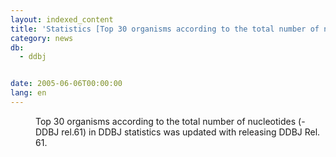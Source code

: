 ```yaml
---
layout: indexed_content
title: 'Statistics [Top 30 organisms according to the total number of nucleotides]'
category: news
db:
  - ddbj


date: 2005-06-06T00:00:00
lang: en
---
```


<dd>Top 30 organisms according to the total number of nucleotides (- DDBJ rel.61) in DDBJ statistics was updated with releasing DDBJ Rel. 61.</dd>
